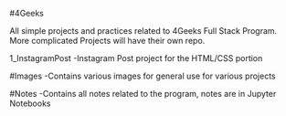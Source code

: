 #4Geeks

All simple projects and practices related to 4Geeks Full Stack Program. More complicated Projects will have their own repo.

1_InstagramPost
    -Instagram Post project for the HTML/CSS portion


#Images
    -Contains various images for general use for various projects

#Notes
    -Contains all notes related to the program, notes are in Jupyter Notebooks
